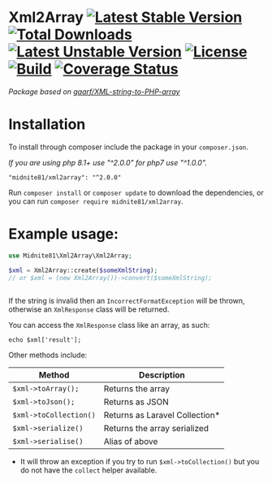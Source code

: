 # Xml2Array [![Latest Stable Version](https://poser.pugx.org/midnite81/xml2array/version)](https://packagist.org/packages/midnite81/xml2array) [![Total Downloads](https://poser.pugx.org/midnite81/xml2array/downloads)](https://packagist.org/packages/midnite81/xml2array) [![Latest Unstable Version](https://poser.pugx.org/midnite81/xml2array/v/unstable)](https://packagist.org/packages/midnite81/xml2array) [![License](https://poser.pugx.org/midnite81/xml2array/license.svg)](https://packagist.org/packages/midnite81/xml2array) [![Build](https://travis-ci.org/midnite81/xml2array.svg?branch=master)](https://travis-ci.org/midnite81/xml2array) [![Coverage Status](https://coveralls.io/repos/github/midnite81/xml2array/badge.svg?branch=master)](https://coveralls.io/github/midnite81/xml2array?branch=master)
_Package based on [gaarf/XML-string-to-PHP-array](https://github.com/gaarf/XML-string-to-PHP-array)_

# Installation

To install through composer include the package in your `composer.json`.

_If you are using php 8.1+ use "^2.0.0" for php7 use "^1.0.0"._

    "midnite81/xml2array": "^2.0.0"

Run `composer install` or `composer update` to download the dependencies, or 
you can run `composer require midnite81/xml2array`.

# Example usage:
 
```php
use Midnite81\Xml2Array\Xml2Array;

$xml = Xml2Array::create($someXmlString);
// or $xml = (new Xml2Array())->convert($someXmlString);
 
```

If the string is invalid then an `IncorrectFormatException` will be thrown, 
otherwise an `XmlResponse` class will be returned.

You can access the `XmlResponse` class like an array, as such:

`echo $xml['result'];`

Other methods include: 

| Method                  | Description                     |
|-------------------------|---------------------------------|
| `$xml->toArray();`      | Returns the array               |
| `$xml->toJson();`       | Returns as JSON                 | 
| `$xml->toCollection()`  | Returns as Laravel Collection*  |
| `$xml->serialize()`     | Returns the array serialized    |
| `$xml->serialise()`     | Alias of above                  |

* It will throw an exception if you try to run `$xml->toCollection()` but 
you do not have the `collect` helper available.